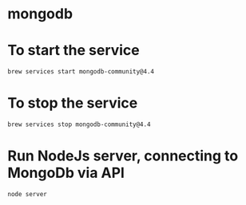 # mongodb

# To start the service
```console
brew services start mongodb-community@4.4
```

# To stop the service
```console
brew services stop mongodb-community@4.4
```

# Run NodeJs server, connecting to MongoDb via API
```console
node server
```
